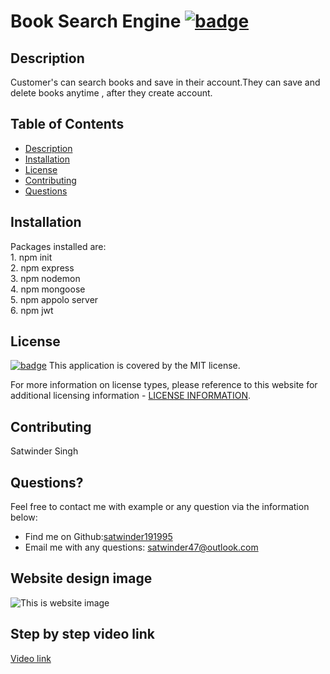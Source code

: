  # Book Search Engine [![badge](https://img.shields.io/badge/license-MIT-brightgreen)](./LICENSE)

  ## Description

 Customer's can search books and save in their account.They can save and delete books anytime , after they create account.

  ## Table of Contents
  - [Description](#description)
  - [Installation](#installation)
  - [License](#license)
  - [Contributing](#contributing)
  - [Questions](#questions)

  ## Installation

  Packages installed are:<br>  1. npm init <br> 2. npm express <br> 3. npm nodemon <br>4. npm mongoose <br>5. npm appolo server <br> 6. npm jwt <br>  

  ## License

  [![badge](https://img.shields.io/badge/license-MIT-brightgreen)](./LICENSE)
This application is covered by the MIT license.

For more information on license types, please reference to this website for additional licensing information - [LICENSE INFORMATION](https://opensource.org/licenses).

  ## Contributing

  Satwinder Singh

  ## Questions?

  Feel free to contact me with example or any question via the information below:
 * Find me on Github:[satwinder191995](https://github.com/satwinder191995)
 * Email me with any questions: [satwinder47@outlook.com](mailto:satwinder47@outlook.com)

  ## Website design image
  ![This is website image](/public/image/budget.png)

  ## Step by step video link 
  [Video link](https://drive.google.com/file/d/1uWUzKuCH211BBs8cVn7PEJ57eXPTcimH/view?usp=sharing)

